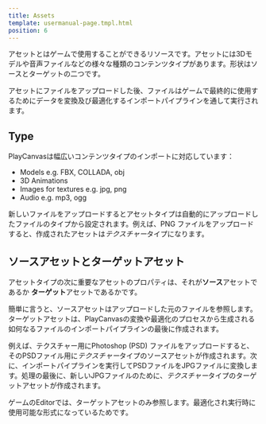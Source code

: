 ```yaml
---
title: Assets
template: usermanual-page.tmpl.html
position: 6
---
```


アセットとはゲームで使用することができるリソースです。アセットには3Dモデルや音声ファイルなどの様々な種類のコンテンツタイプがあります。形状はソースとターゲットの二つです。

アセットにファイルをアップロードした後、ファイルはゲームで最終的に使用するためにデータを変換及び最適化するインポートパイプラインを通して実行されます。

## Type

PlayCanvasは幅広いコンテンツタイプのインポートに対応しています：

* Models e.g. FBX, COLLADA, obj
* 3D Animations
* Images for textures e.g. jpg, png
* Audio e.g. mp3, ogg

新しいファイルをアップロードするとアセットタイプは自動的にアップロードしたファイルのタイプから設定されます。例えば、PNG ファイルをアップロードすると、作成されたアセットは*テクスチャー*タイプになります。

## ソースアセットとターゲットアセット

アセットタイプの次に重要なアセットのプロパティは、それが**ソース**アセットであるか **ターゲット**アセットであるかです。

簡単に言うと、ソースアセットはアップロードした元のファイルを参照します。ターゲットアセットは、PlayCanvasの変換や最適化のプロセスから生成される如何なるファイルのインポートパイプラインの最後に作成されます。

例えば、テクスチャー用にPhotoshop (PSD) ファイルをアップロードすると、そのPSDファイル用に*テクスチャー*タイプのソースアセットが作成されます。次に、インポートパイプラインを実行してPSDファイルをJPGファイルに変換します。処理の最後に、新しいJPGファイルのために、*テクスチャー*タイプのターゲットアセットが作成されます。

ゲームのEditorでは、ターゲットアセットのみ参照します。最適化され実行時に使用可能な形式になっているためです。

